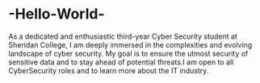 # -Hello-World-
As a dedicated and enthusiastic third-year Cyber Security student at Sheridan College, I am deeply immersed in the complexities and evolving landscape of cyber security.  My goal is to ensure the utmost security of sensitive data and to stay ahead of potential threats.I am open to all CyberSecurity roles and to learn more about the IT industry.
